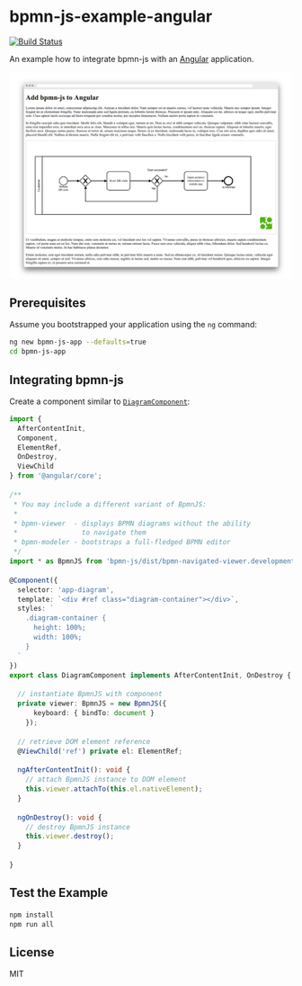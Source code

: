 # bpmn-js-example-angular

[![Build Status](https://travis-ci.com/bpmn-io/bpmn-js-example-angular.svg?branch=master)](https://travis-ci.com/bpmn-io/bpmn-js-example-angular)

An example how to integrate bpmn-js with an [Angular](https://angular.io/) application.

![Integration Screenshot](./docs/screenshot.png)

## Prerequisites

Assume you bootstrapped your application using the `ng` command:

```sh
ng new bpmn-js-app --defaults=true
cd bpmn-js-app
```


## Integrating bpmn-js

Create a component similar to [`DiagramComponent`](./bpmn-js-app/src/app/diagram/diagram.component.ts):

```typescript
import {
  AfterContentInit,
  Component,
  ElementRef,
  OnDestroy,
  ViewChild
} from '@angular/core';

/**
 * You may include a different variant of BpmnJS:
 *
 * bpmn-viewer  - displays BPMN diagrams without the ability
 *                to navigate them
 * bpmn-modeler - bootstraps a full-fledged BPMN editor
 */
import * as BpmnJS from 'bpmn-js/dist/bpmn-navigated-viewer.development.js';

@Component({
  selector: 'app-diagram',
  template: `<div #ref class="diagram-container"></div>`,
  styles: `
    .diagram-container {
      height: 100%;
      width: 100%;
    }
  `
})
export class DiagramComponent implements AfterContentInit, OnDestroy {

  // instantiate BpmnJS with component
  private viewer: BpmnJS = new BpmnJS({
      keyboard: { bindTo: document }
    });

  // retrieve DOM element reference
  @ViewChild('ref') private el: ElementRef;

  ngAfterContentInit(): void {
    // attach BpmnJS instance to DOM element
    this.viewer.attachTo(this.el.nativeElement);
  }

  ngOnDestroy(): void {
    // destroy BpmnJS instance
    this.viewer.destroy();
  }

}
```


## Test the Example

```sh
npm install
npm run all
```


## License

MIT

